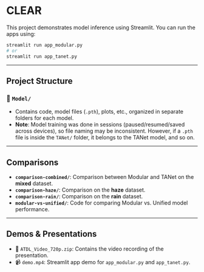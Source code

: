 # CLEAR

This project demonstrates model inference using Streamlit. You can run the apps using:

```bash
streamlit run app_modular.py
# or
streamlit run app_tanet.py
```

---

## Project Structure

### 📁 `Model/`

* Contains code, model files (`.pth`), plots, etc., organized in separate folders for each model.
* **Note**: Model training was done in sessions (paused/resumed/saved across devices), so file naming may be inconsistent. However, if a `.pth` file is inside the `TANet/` folder, it belongs to the TANet model, and so on.

---

## Comparisons

* **`comparison-combined/`**: Comparison between Modular and TANet on the **mixed** dataset.
* **`comparison-haze/`**: Comparison on the **haze** dataset.
* **`comparison-rain/`**: Comparison on the **rain** dataset.
* **`modular-vs-unified/`**: Code for comparing Modular vs. Unified model performance.

---

## Demos & Presentations

* 🎥 `ATDL_Video_720p.zip`: Contains the video recording of the presentation.
* 📹 `demo.mp4`: Streamlit app demo for `app_modular.py` and `app_tanet.py`.
